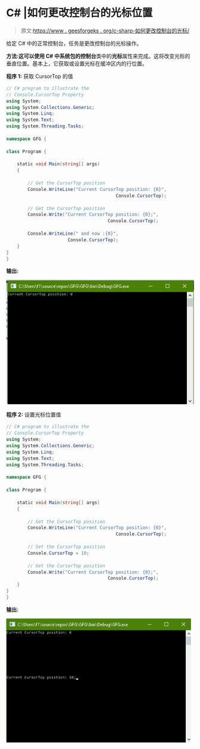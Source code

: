 # C# |如何更改控制台的光标位置

> 原文:[https://www . geesforgeks . org/c-sharp-如何更改控制台的光标/](https://www.geeksforgeeks.org/c-sharp-how-to-change-the-cursortop-of-the-console/)

给定 C# 中的正常控制台，任务是更改控制台的光标操作。

**方法:**这可以使用 C# 中系统包的**控制台**类中的**光标**属性来完成。这将改变光标的垂直位置。基本上，它获取或设置光标在缓冲区内的行位置。

**程序 1:** 获取 CursorTop 的值

```cs
// C# program to illustrate the
// Console.CursorTop Property
using System;
using System.Collections.Generic;
using System.Linq;
using System.Text;
using System.Threading.Tasks;

namespace GFG {

class Program {

    static void Main(string[] args)
    {

        // Get the CursorTop position
        Console.WriteLine("Current CursorTop position: {0}",
                                         Console.CursorTop);

        // Get the CursorTop position
        Console.Write("Current CursorTop position: {0};",
                                      Console.CursorTop);

        Console.WriteLine(" and now :{0}",
                       Console.CursorTop);
    }
}
}
```

**输出:**

![](img/a6209af5535f33e4120e73a29e81b478.png)

**程序 2:** 设置光标位置值

```cs
// C# program to illustrate the
// Console.CursorTop Property
using System;
using System.Collections.Generic;
using System.Linq;
using System.Text;
using System.Threading.Tasks;

namespace GFG {

class Program {

    static void Main(string[] args)
    {

        // Get the CursorTop position
        Console.WriteLine("Current CursorTop position: {0}",
                                         Console.CursorTop);

        // Set the CursorTop position
        Console.CursorTop = 10;

        // Get the CursorTop position
        Console.Write("Current CursorTop position: {0};",
                                      Console.CursorTop);
    }
}
}
```

**输出:**

![](img/6159ff3498b4474b4e48b33ec51ef631.png)